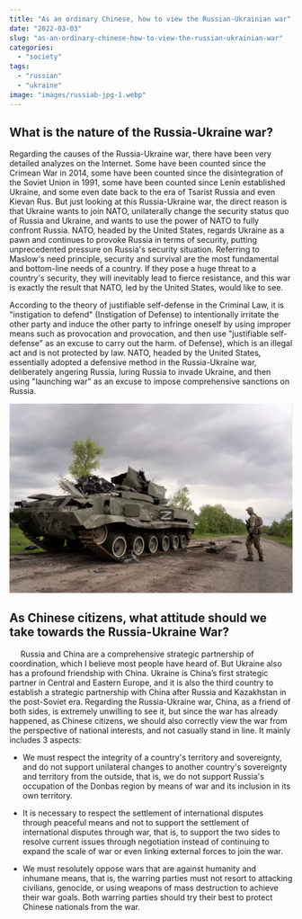 ```yaml
---
title: "As an ordinary Chinese, how to view the Russian-Ukrainian war"
date: "2022-03-03"
slug: "as-an-ordinary-chinese-how-to-view-the-russian-ukrainian-war"
categories: 
  - "society"
tags: 
  - "russian"
  - "ukraine"
image: "images/russiab-jpg-1.webp"
---
```


## What is the nature of the Russia-Ukraine war?

Regarding the causes of the Russia-Ukraine war, there have been very detailed analyzes on the Internet. Some have been counted since the Crimean War in 2014, some have been counted since the disintegration of the Soviet Union in 1991, some have been counted since Lenin established Ukraine, and some even date back to the era of Tsarist Russia and even Kievan Rus. But just looking at this Russia-Ukraine war, the direct reason is that Ukraine wants to join NATO, unilaterally change the security status quo of Russia and Ukraine, and wants to use the power of NATO to fully confront Russia. NATO, headed by the United States, regards Ukraine as a pawn and continues to provoke Russia in terms of security, putting unprecedented pressure on Russia's security situation. Referring to Maslow's need principle, security and survival are the most fundamental and bottom-line needs of a country. If they pose a huge threat to a country's security, they will inevitably lead to fierce resistance, and this war is exactly the result that NATO, led by the United States, would like to see.


According to the theory of justifiable self-defense in the Criminal Law, it is "instigation to defend" (Instigation of Defense) to intentionally irritate the other party and induce the other party to infringe oneself by using improper means such as provocation and provocation, and then use "justifiable self-defense" as an excuse to carry out the harm. of Defense), which is an illegal act and is not protected by law. NATO, headed by the United States, essentially adopted a defensive method in the Russia-Ukraine war, deliberately angering Russia, luring Russia to invade Ukraine, and then using "launching war" as an excuse to impose comprehensive sanctions on Russia.

![](images/russiab-1024x684.webp)

## As Chinese citizens, what attitude should we take towards the Russia-Ukraine War?

     Russia and China are a comprehensive strategic partnership of coordination, which I believe most people have heard of. But Ukraine also has a profound friendship with China. Ukraine is China’s first strategic partner in Central and Eastern Europe, and it is also the third country to establish a strategic partnership with China after Russia and Kazakhstan in the post-Soviet era. Regarding the Russia-Ukraine war, China, as a friend of both sides, is extremely unwilling to see it, but since the war has already happened, as Chinese citizens, we should also correctly view the war from the perspective of national interests, and not casually stand in line. It mainly includes 3 aspects:

- We must respect the integrity of a country's territory and sovereignty, and do not support unilateral changes to another country's sovereignty and territory from the outside, that is, we do not support Russia's occupation of the Donbas region by means of war and its inclusion in its own territory.

- It is necessary to respect the settlement of international disputes through peaceful means and not to support the settlement of international disputes through war, that is, to support the two sides to resolve current issues through negotiation instead of continuing to expand the scale of war or even linking external forces to join the war.

- We must resolutely oppose wars that are against humanity and inhumane means, that is, the warring parties must not resort to attacking civilians, genocide, or using weapons of mass destruction to achieve their war goals. Both warring parties should try their best to protect Chinese nationals from the war.
